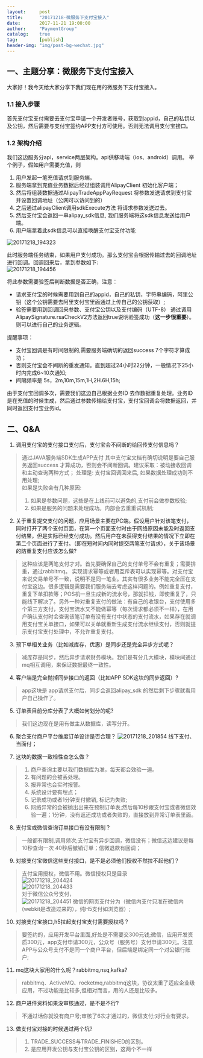 ```yaml
---                                                                             
layout:     post                                                
title:      "20171218-微服务下支付宝接入"                                                                               
date:       2017-11-21 19:00:00                                                                               
author:     "PaymentGroup"         
catalog:    true                                   
tag:        [publish]                                    
header-img: "img/post-bg-wechat.jpg"                                         
---        
```


## 一、主题分享：微服务下支付宝接入

大家好！我今天给大家分享下我们现在用的微服务下支付宝接入。

### 1.1 接入步骤  

首先支付宝支付需要去支付宝申请一个开发者账号，获取到appid，自己的私钥以及公钥，然后需要与支付宝签约APP支付方可使用。否则无法调用支付宝接口。

### 1.2 架构介绍

我们这边服务分api，service两层架构。api供移动端（ios、android）调用。
举个例子，假如用户需要充值，则  
1. 用户发起一笔充值请求到服务端，  
2. 服务端拿到充值业务数据后经过组装调用AlipayClient  初始化客户端；  
3. 然后将组装数据通过AlipayTradeAppPayRequest 将参数发送请求到支付宝并设置回调地址（公网可以访问到的）  
4. 之后通过alipayClient调用sdkExecute方法 将请求参数发送过去。  
5. 然后支付宝会返回一串alipay_sdk信息, 我们服务端将这sdk信息发送给用户端。  
6. 用户端拿着此sdk信息可以直接唤醒支付宝支付功能  
 
 ![20171218_194323](http://wechat.lixf.cn/img/2017/20171218_194323.png)
 
此时服务端任务结束，如果用户支付成功。那么支付宝会根据传输过去的回调地址进行回调。回调回来后，拿到参数如下:  
![20171218_194456](http://wechat.lixf.cn/img/2017/20171218_194456.png)  

将此参数需要验签后判断数据是否正确，注意：
- 请求支付宝的时候需要用到自己的appid，自己的私钥，字符串编码，阿里公钥（这个公钥需要去阿里支付宝里面通过上传自己的公钥获取）;  
- 验签需要用到回调回来参数、支付宝公钥以及支付编码（UTF-8） 通过调用AlipaySignature.rsaCheckV2方法返回true说明验签成功（**这一步很重要**）。则可以进行自己的业务逻辑。

提醒事项：  
-    支付宝回调是有时间限制的,需要服务端确切的返回success  7个字符才算成功；  
-    否则支付宝会不间断的重发通知。直到超过24小时22分钟，一般情况下25小时内完成6~10次通知;  
-    间隔频率是 5s，2m,10m,15m,1H,2H.6H,15h;  

由于支付宝回调多次，需要我们这边自己根据业务ID 去作数据重复处理。业务ID是在充值的时候生成，然后通过参数传输给支付宝，支付宝回调会将数据返回，并同时返回支付宝业务id。


## 二、Q&A

1. 调用支付宝的支付接口支付后，支付宝会不间断的给回传支付信息吗？
> 通过JAVA服务端SDK生成APP支付  其中支付宝文档有确切说明是要自己服务返回success 才算成功，否则会不间断回调。建议采取：被动接收回调和主动查询两种方式；
> 处理是: 支付宝回调回来后, 如果数据处理成功则不用处理;  
> 如果是失败会有几种原因:  
> 1. 如果是参数问题，这些是在上线前可以避免的,支付前会做参数校验;  
> 2. 如果是服务的问题未处理成功。内部会去重重试机制;  

2. 关于重复提交支付的问题，应用场景主要在PC端。假设用户针对该笔支付，同时打开了两个支付页面，在第一个页面支付时由于网络原因未能及时返回支付结果，但是实际已经支付成功。然后用户在未获得支付结果的情况下立即在第二个页面进行了支付。（即在短时间内同时提交两笔支付请求），关于该场景的防重复支付应该怎么做?
> 这种应该是两笔支付才对。首先要确保自己的支付单号不会有重复；需要排重，通过rabbitmq。 实现请求幂等或者用互斥表可以实现幂等。对支付宝来说交易单号不一致，说明不是同一笔业。其实有很多业务不能完全压在支付宝这边。很多逻辑是需要我们服务端去考虑这样问题的。例如重复支付，重复下单扣款等；POS机一旦生成新的流水号，那就扣钱，即使重复了，只能线下解决了。另外一种对重复支付的做法：有自己的收银台，支付使用多个第三方支付，支付宝流水又不能做幂等（每次请求都必须不一样），在用户确认支付时会查询该笔订单有没有支付中状态的支付流水，如果存在就调用支付宝关单接口，如果可以关单就重新生成支付流水继续支付，否则就提示支付宝支付处理中，不允许重复支付。

3. 预下单相关业务（比如减库存，优惠）是同步还是完全异步方式呢？
>  减库存是同步，然后异步请求财务模块。我们是有分几大模块，模块间通过mq相互调用，来保证数据最终一致性。

4. 客户端是完全抛掉同步接口的返回（比如APP SDK这块的同步返回）?  
> app这块是 app请求支付后，同步会返回alipay_sdk 的然后剩下步骤就看用户自己操作了。 

5.  订单表目前分库分表了大概如何划分的呢?
> 我们这边现在是用有做主从数据库，读写分开。  

6. 聚合支付商户平台维度订单设计是否合理？
![20171218_201854](http://wechat.lixf.cn/img/2017/20171218_201854.png)
线下支付、当面付；

7. 这块的数据一致检性查怎么做？
> 1. 商户查询主要以我们数据库为准，每天都会效验一遍。
> 2. 有问题的会被丢处理。
> 3. 报异常也会实时报警。
> 4. 系统设计要有埋点；
> 5. 记录成功或者1分钟支付撤销, 标记为失败;
> 6. 网络异常的会被抛出出来在预制订单表;然后每10秒跟支付宝或者微信效验一遍；1分钟，没有返还成功或者失败的，直接放到异常订单表里面。

8. 支付宝或微信查询订单接口有没有限制？
> 一般都有限制,调用频次;支付宝有异步回调，微信没有；微信这边建议是每10秒查询一次 40秒后撤销订单；信微退款有回调；

9. 对接支付宝微信这些支付接口，是不是必须他们授权不然拉不起他们？
> 支付宝用授权，微信不用。微信授权只是目录  
> ![20171218_204424](http://wechat.lixf.cn/img/2017/20171218_204424.png)  
> ![20171218_204433](http://wechat.lixf.cn/img/2017/20171218_204433.png)  
> 对于微信公众号支付，  
> ![20171218_204451](http://wechat.lixf.cn/img/2017/20171218_204451.png)
> 微信的网页支付分为（微信内支付只准在微信内(webkit是改造过来的），纯H5支付如浏览器）;

10. 对接支付宝接口,h5拉起支付宝支付需要授权吗？  
> 要签约的，应用开发平台里面,好处是不需要交300元钱;微信，应用开发资质300元，app支付申请300元，公众号（服务号）支付申请300元。注意APP与公众号支付不是同一个商户平台，但后端是绑定同一个对公银行账户;

11. mq这块大家用的什么呢？rabbitmq,nsq,kafka?
> rabbitmq、ActiveMQ、rocketmq,rabbitmq这块，协议太重了适应企业级应用，不过功能是比较多,但相对而言，用的人还是比较多。

12. 商户进件资料如果没审核通过，是不是不行?
> 不通过话你就没有商户号;审核了6次才通过的，微信支付;对行业有要求。

13. 做支付宝对接的时候遇过两个坑?  
> 1. TRADE_SUCCESS与TRADE_FINISHED的区别。  
> 2. 是应用开发公钥与支付宝公钥的区别，这两个不一样